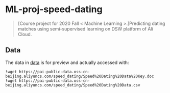 # ML-proj-speed-dating
>[Course project for 2020 Fall < Machine Learning >.]Predicting dating matches using semi-supervised learning on DSW platform of Ali Cloud.
## Data
The data in [data](data) is for preview and actually accessed with:
```
!wget https://pai-public-data.oss-cn-beijing.aliyuncs.com/speed_dating/Speed%20Dating%20Data%20Key.doc
!wget https://pai-public-data.oss-cn-beijing.aliyuncs.com/speed_dating/Speed%20Dating%20Data.csv
```
